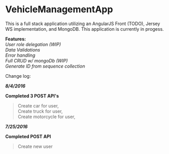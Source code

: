# VehicleManagementApp

This is a full stack application utilizing an AngularJS Front (TODO), Jersey WS implementation, and MongoDB. 
This application is currently in progess.

<b>Features:</b><br>
  <i>User role delegation (WIP)<br>
  Data Validations<br>
  Error handling<br>
  Full CRUD w/ mongoDb (WIP)<br>
  Generate ID from sequence collection<br></i>

Change log:

<b><i>8/4/2016</b></i>

<b>Completed 3 POST API's</b>
  > Create car for user,<br>
  > Create truck for user,<br>
  > Create motorcycle for user,<br>
  
<b><i>7/25/2016</b></i>

<b>Completed POST API</b>
  > Create new user
